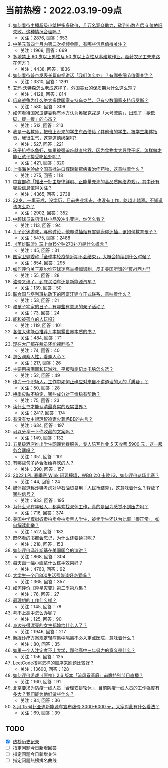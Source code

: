 # 当前热榜：2022.03.19-09点
1. [如何看待主播超级小桀拼多多砍价，几万名观众助力，砍到小数点后  6 位依旧失败，这种情况合理吗？](https://www.zhihu.com/question/522686785)
    * 关注：2876, 回答：653
2. [中美元首四个月内第二次视频会晤，有哪些信息值得关注？](https://www.zhihu.com/question/522745341)
    * 关注：1969, 回答：669
3. [多地禁止 60 岁以上男性及 50 岁以上女性从事建筑作业，超龄农民工未来路在何方？](https://www.zhihu.com/question/522642538)
    * 关注：4438, 回答：1836
4. [如何看待普京发表长篇电视讲话「我们怎么办」？有哪些细节值得关注？](https://www.zhihu.com/question/522655243)
    * 关注：3310, 回答：1291
5. [艾玛·沃特森怎么老成这样了，外国美女的保质期为什么这么短？](https://www.zhihu.com/question/522125274)
    * 关注：4128, 回答：814
6. [俄乌战争为什么绝大多数国家支持乌克兰，只有少数国家支持俄罗斯？](https://www.zhihu.com/question/522612222)
    * 关注：580, 回答：306
7. [如何看待国家卫健委称有地方认为奥密克戎是「大号流感」，出现了「歇歇脚、缓一缓」的心态？](https://www.zhihu.com/question/522676609)
    * 关注：512, 回答：213
8. [我是一名教师，把班上没来的学生东西借给了其他班的学生，被学生集体指责，我很生气，这算道德绑架吗?](https://www.zhihu.com/question/521987590)
    * 关注：527, 回答：221
9. [孩子抗拒吃鱼虾，如果被强迫吃就直接吞，因为食物太大导致干呕，怎样做才能让孩子接受吃鱼虾呢？](https://www.zhihu.com/question/521803345)
    * 关注：421, 回答：320
10. [上海海关验放全国首批进口辉瑞新冠病毒治疗药物，这意味着什么？](https://www.zhihu.com/question/522661972)
    * 关注：275, 回答：118
11. [中宣部称「推出一批主旋律鲜明、正能量充沛的高品质网络游戏」，其中还有哪些信息值得关注？](https://www.zhihu.com/question/521886081)
    * 关注：4365, 回答：2738
12. [32岁，一事无成，没学历，目前失业状态，也没有工作，路越走越窄。不知道该怎么办？](https://www.zhihu.com/question/507660535)
    * 关注：2902, 回答：352
13. [中超球员说巩汉林小品没冲出亚洲，你怎么看？](https://www.zhihu.com/question/522323503)
    * 关注：113, 回答：94
14. [儿子沉迷游戏，与他讨论，他却说抽烟有害健康你还抽，该如何教育孩子？](https://www.zhihu.com/question/477388387)
    * 关注：5475, 回答：2488
15. [《英雄联盟》玩上单15分钟270补刀是什么概念？](https://www.zhihu.com/question/521327231)
    * 关注：45, 回答：31
16. [国家卫健委称「全球本轮疫情近期不会结束」，大概会持续到什么时候？](https://www.zhihu.com/question/522675968)
    * 关注：854, 回答：295
17. [如何评价关于塞尔维亚球迷高举横幅讽刺，反击美国所谓的“反战西方”?](https://www.zhihu.com/question/522721512)
    * 关注：55, 回答：28
18. [油价又涨了，到底买油车还是新能源汽车？](https://www.zhihu.com/question/522472424)
    * 关注：139, 回答：50
19. [联合国与塔利班执政下的阿富汗建立正式联系，意味着什么？](https://www.zhihu.com/question/522554102)
    * 关注：53, 回答：21
20. [和孩子宅家的日子，有哪些有意思的亲子活动？](https://www.zhihu.com/question/521872456)
    * 关注：73, 回答：24
21. [能和被孤立的人玩吗?](https://www.zhihu.com/question/522654586)
    * 关注：119, 回答：101
22. [各位大佬能否推荐几本揭露世界本质的书？](https://www.zhihu.com/question/519021060)
    * 关注：484, 回答：71
23. [现在大厂都在裁员还能裸辞吗？](https://www.zhihu.com/question/521805925)
    * 关注：74, 回答：40
24. [怎么洞察人性，看穿人心？](https://www.zhihu.com/question/22224666)
    * 关注：217, 回答：26
25. [主要用来画画和玩游戏，平板和笔记本电脑怎么选？](https://www.zhihu.com/question/521167998)
    * 关注：52, 回答：49
26. [作为一个职场人，工作中如何正确应对来自不讲道理的人的「质疑」？](https://www.zhihu.com/question/516819141)
    * 关注：50, 回答：28
27. [换季皮肤不稳定，哪些成分对于维稳有帮助？](https://www.zhihu.com/question/518526526)
    * 关注：75, 回答：23
28. [读什么书才能认清最真实的现实世界？](https://www.zhihu.com/question/515064795)
    * 关注：2417, 回答：174
29. [有没有女主很理智追妻火葬场BE的古言？](https://www.zhihu.com/question/465229334)
    * 关注：634, 回答：197
30. [可以分享一下你收藏的文案吗？](https://www.zhihu.com/question/516386597)
    * 关注：149, 回答：132
31. [五星级酒店推出学生网课套餐服务，专人陪写作业 5 天收费 5900 元，这一服务合适吗？](https://www.zhihu.com/question/522640373)
    * 关注：351, 回答：101
32. [有哪些句子适合发给喜欢的人？](https://www.zhihu.com/question/513214667)
    * 关注：390, 回答：157
33. [2022 LPL 春季赛 Wink 闪现撞墙，WBG 2:0 击败 iG，如何评价这场比赛？](https://www.zhihu.com/question/522713517)
    * 关注：44, 回答：24
34. [媒体报道称沙特考虑对华石油贸易用「人民币结算」，这意味着什么？释放了哪些信号？](https://www.zhihu.com/question/522228456)
    * 关注：933, 回答：195
35. [为什么现在年轻人，都喜欢找双休工作，真的是因为感觉不到压力吗？](https://www.zhihu.com/question/522239848)
    * 关注：716, 回答：374
36. [美国中学模拟奴隶拍卖会拍卖黑人学生，被卖学生还认为此事「很正常」，如何解读此举？](https://www.zhihu.com/question/522642649)
    * 关注：527, 回答：182
37. [既然看的书都会忘记，为什么还要读书呢？](https://www.zhihu.com/question/520194216)
    * 关注：218, 回答：153
38. [如何评价泽连斯基在美国国会的演讲？](https://www.zhihu.com/question/522475176)
    * 关注：868, 回答：304
39. [每天画一幅小画拿什么练手效果好？](https://www.zhihu.com/question/316666469)
    * 关注：4760, 回答：92
40. [大学生一个月800生活费能谈好恋爱吗？](https://www.zhihu.com/question/518009425)
    * 关注：365, 回答：357
41. [如何评价《异星灾变》第二季第八集？](https://www.zhihu.com/question/521398315)
    * 关注：76, 回答：27
42. [最理想的工作什么样？](https://www.zhihu.com/question/522114592)
    * 关注：145, 回答：78
43. [考不上高中怎么办呢？](https://www.zhihu.com/question/522460371)
    * 关注：125, 回答：90
44. [身边长得漂亮的女生都嫁给什么人了？](https://www.zhihu.com/question/26479097)
    * 关注：1946, 回答：217
45. [新版诊疗方案规定轻症集中隔离不必入定点医院，意味着什么？](https://www.zhihu.com/question/522213603)
    * 关注：80, 回答：35
46. [如果一个人注定考不上大学，那他高中三年努力的意义是什么？](https://www.zhihu.com/question/522711042)
    * 关注：156, 回答：125
47. [LeetCode按照怎样的顺序来刷题比较好？](https://www.zhihu.com/question/36738189)
    * 关注：13600, 回答：128
48. [如何评价游戏《原神》2.6 版本「流风眷堇庭」前瞻特别节目直播？](https://www.zhihu.com/question/522704652)
    * 关注：160, 回答：91
49. [北京要求为防疫一线人员「合理安排轮休」，目前防疫一线人员的工作强度有多大？我们能为他们做些什么？](https://www.zhihu.com/question/522485050)
    * 关注：84, 回答：36
50. [3 月 15 号比亚迪新能源车宣布涨价 3000-6000 元，大家对此有什么看法？](https://www.zhihu.com/question/522203316)
    * 关注：69, 回答：39
## TODO
* [x] [热榜历史记录](hot_history/AllHot.md)
* [ ] 指定问题今日新增回答
* [ ] 指定问题今日新增关注
* [ ] 指定问题热榜排名曲线
